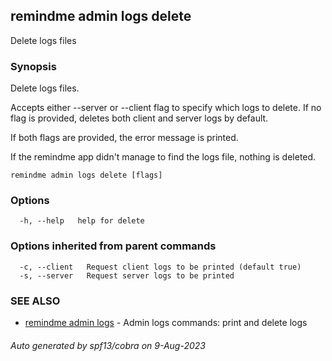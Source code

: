 ## remindme admin logs delete

Delete logs files

### Synopsis

Delete logs files.

Accepts either --server or --client flag to specify which logs to delete.
If no flag is provided, deletes both client and server logs by default.

If both flags are provided, the error message is printed.

If the remindme app didn't manage to find the logs file, nothing is deleted.

```
remindme admin logs delete [flags]
```

### Options

```
  -h, --help   help for delete
```

### Options inherited from parent commands

```
  -c, --client   Request client logs to be printed (default true)
  -s, --server   Request server logs to be printed
```

### SEE ALSO

* [remindme admin logs](remindme_admin_logs.md)	 - Admin logs commands: print and delete logs

###### Auto generated by spf13/cobra on 9-Aug-2023
